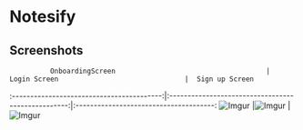 # Notesify

## Screenshots

              OnboardingScreen                                     |  Login Screen                               |  Sign up Screen   
:-----------------------------------------:|:--------------------------------------------------:|:--------------------------------------:
![Imgur](https://i.imgur.com/pXErUtr.jpg)     |![Imgur](https://i.imgur.com/qCTMVdR.jpg)     |![Imgur](https://i.imgur.com/iLcnISO.jpg)
